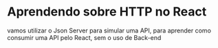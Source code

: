 # Aprendendo sobre HTTP no React  
vamos utilizar o Json Server para simular uma API, para aprender como consumir uma API pelo React, sem o uso de Back-end